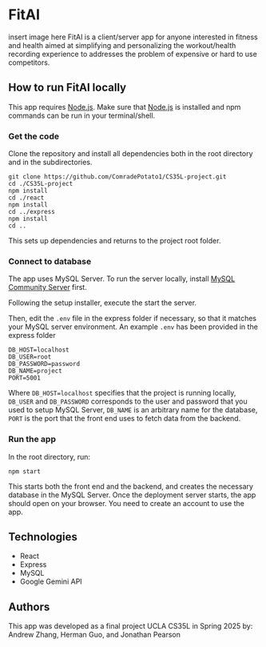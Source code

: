 # FitAI

insert image here
FitAI is a client/server app for anyone interested in fitness and health aimed at simplifying and personalizing the workout/health recording experience to addresses the problem of expensive or hard to use competitors.

## How to run FitAI locally

This app requires [Node.js](https://nodejs.org/en). Make sure that [Node.js](https://nodejs.org/en) is installed and npm commands can be run in your terminal/shell. 

### Get the code

Clone the repository and install all dependencies both in the root directory and in the subdirectories. 
```
git clone https://github.com/ComradePotato1/CS35L-project.git
cd ./CS35L-project
npm install
cd ./react
npm install
cd ../express
npm install
cd ..
```
This sets up dependencies and returns to the project root folder. 

### Connect to database
The app uses MySQL Server. To run the server locally, install [MySQL Community Server](https://dev.mysql.com/downloads/mysql/8.4.html) first. 

Following the setup installer, execute the start the server. 

Then, edit the `.env` file in the express folder if necessary, so that it matches your MySQL server environment. An example `.env` has been provided in the express folder
```
DB_HOST=localhost
DB_USER=root
DB_PASSWORD=password
DB_NAME=project
PORT=5001
```
Where `DB_HOST=localhost` specifies that the project is running locally, `DB_USER` and `DB_PASSWORD` corresponds to the user and password that you used to setup MySQL Server, `DB_NAME` is an arbitrary name for the database, `PORT` is the port that the front end uses to fetch data from the backend. 

### Run the app
In the root directory, run:
```
npm start
```

This starts both the front end and the backend, and creates the necessary database in the MySQL Server. Once the deployment server starts, the app should open on your browser. You need to create an account to use the app. 

## Technologies
- React
- Express
- MySQL
- Google Gemini API

## Authors
This app was developed as a final project UCLA CS35L in Spring 2025 by: Andrew Zhang, Herman Guo, and Jonathan Pearson
